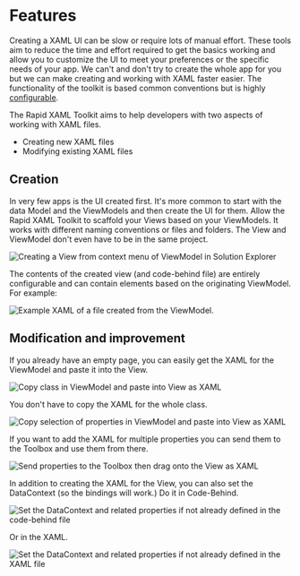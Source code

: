 # Features

Creating a XAML UI can be slow or require lots of manual effort. These tools aim to reduce the time and effort required to get the basics working and allow you to customize the UI to meet your preferences or the specific needs of your app.
We can't and don't try to create the whole app for you but we can make creating and working with XAML faster easier.
The functionality of the toolkit is based common conventions but is highly [configurable](./configuration.md).

The Rapid XAML Toolkit aims to help developers with two aspects of working with XAML files.

- Creating new XAML files
- Modifying existing XAML files

## Creation

In very few apps is the UI created first. It's more common to start with the data Model and the ViewModels and then create the UI for them. Allow the Rapid XAML Toolkit to scaffold your Views based on your ViewModels. It works with different naming conventions or files and folders. The View and ViewModel don't even have to be in the same project.

![Creating a View from context menu of ViewModel in Solution Explorer](./Assets/Create-View-In-Solution-Explorer.gif)

The contents of the created view (and code-behind file) are entirely configurable and can contain elements based on the originating ViewModel. For example:

![Example XAML of a file created from the ViewModel.](./Assets/created-view-example.png)

## Modification and improvement

If you already have an empty page, you can easily get the XAML for the ViewModel and paste it into the View.

![Copy class in ViewModel and paste into View as XAML](./Assets/Copy-Class-To-Clipboard.gif)

You don't have to copy the XAML for the whole class.

![Copy selection of properties in ViewModel and paste into View as XAML](./Assets/Copy-Selection-To-Clipboard.gif)

If you want to add the XAML for multiple properties you can send them to the Toolbox and use them from there.

![Send properties to the Toolbox then drag onto the View as XAML](./Assets/Send-To-Toolbox-And-Drag-To-View.gif)

In addition to creating the XAML for the View, you can also set the DataContext (so the bindings will work.)
Do it in Code-Behind.

![Set the DataContext and related properties if not already defined in the code-behind file](./Assets/Set-Datacontext-In-CodeBehind.gif)

Or in the XAML.

![Set the DataContext and related properties if not already defined in the XAML file](./Assets/Set-Datacontext-In-XAML.gif)
